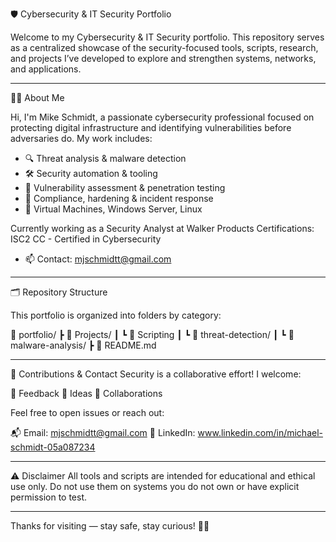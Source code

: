 🛡️ Cybersecurity & IT Security Portfolio

Welcome to my Cybersecurity & IT Security portfolio. This repository serves as a centralized showcase of the security-focused tools, scripts, research, and projects I’ve developed to explore and strengthen systems, networks, and applications.

---

👨‍💻 About Me

Hi, I'm Mike Schmidt, a passionate cybersecurity professional focused on protecting digital infrastructure and identifying vulnerabilities before adversaries do. My work includes:

- 🔍 Threat analysis & malware detection  
- 🛠️ Security automation & tooling  
- 🧪 Vulnerability assessment & penetration testing  
- 📜 Compliance, hardening & incident response  
- 🧰 Virtual Machines, Windows Server, Linux

Currently working as a Security Analyst at Walker Products
Certifications: ISC2 CC - Certified in Cybersecurity

- 📫 Contact: mjschmidtt@gmail.com

---

🗂️ Repository Structure

This portfolio is organized into folders by category:

📁 portfolio/
┣ 📂 Projects/
┃ ┗ 📂 Scripting
┃ ┗ 📂 threat-detection/
┃ ┗ 📂 malware-analysis/
┣ 📜 README.md

---

🤝 Contributions & Contact
Security is a collaborative effort! I welcome:

🔧 Feedback
🧩 Ideas
🤝 Collaborations

Feel free to open issues or reach out:

📬 Email: mjschmidtt@gmail.com
💼 LinkedIn: www.linkedin.com/in/michael-schmidt-05a087234

---

⚠️ Disclaimer
All tools and scripts are intended for educational and ethical use only. Do not use them on systems you do not own or have explicit permission to test.

---

Thanks for visiting — stay safe, stay curious! 🧠🔐
